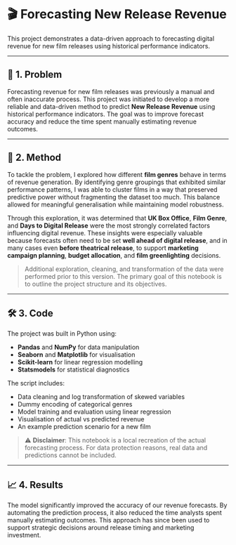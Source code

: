 # 🎬 Forecasting New Release Revenue

This project demonstrates a data-driven approach to forecasting digital revenue for new film releases using historical performance indicators.

---

## 🎯 1. Problem

Forecasting revenue for new film releases was previously a manual and often inaccurate process. This project was initiated to develop a more reliable and data-driven method to predict **New Release Revenue** using historical performance indicators. The goal was to improve forecast accuracy and reduce the time spent manually estimating revenue outcomes.

---

## 🧠 2. Method

To tackle the problem, I explored how different **film genres** behave in terms of revenue generation. By identifying genre groupings that exhibited similar performance patterns, I was able to cluster films in a way that preserved predictive power without fragmenting the dataset too much. This balance allowed for meaningful generalisation while maintaining model robustness.

Through this exploration, it was determined that **UK Box Office**, **Film Genre**, and **Days to Digital Release** were the most strongly correlated factors influencing digital revenue. These insights were especially valuable because forecasts often need to be set **well ahead of digital release**, and in many cases even **before theatrical release**, to support **marketing campaign planning**, **budget allocation**, and **film greenlighting** decisions.

> Additional exploration, cleaning, and transformation of the data were performed prior to this version. The primary goal of this notebook is to outline the project structure and its objectives.

---

## 🛠️ 3. Code

The project was built in Python using:
- **Pandas** and **NumPy** for data manipulation  
- **Seaborn** and **Matplotlib** for visualisation  
- **Scikit-learn** for linear regression modelling  
- **Statsmodels** for statistical diagnostics  

The script includes:
- Data cleaning and log transformation of skewed variables  
- Dummy encoding of categorical genres  
- Model training and evaluation using linear regression  
- Visualisation of actual vs predicted revenue  
- An example prediction scenario for a new film  

> ⚠️ **Disclaimer**: This notebook is a local recreation of the actual forecasting process. For data protection reasons, real data and predictions cannot be included.

---

## 📈 4. Results

The model significantly improved the accuracy of our revenue forecasts. By automating the prediction process, it also reduced the time analysts spent manually estimating outcomes. This approach has since been used to support strategic decisions around release timing and marketing investment.
